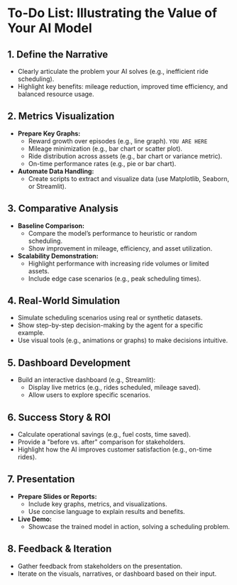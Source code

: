 # To-Do List: Illustrating the Value of Your AI Model

## 1. Define the Narrative
- Clearly articulate the problem your AI solves (e.g., inefficient ride scheduling).
- Highlight key benefits: mileage reduction, improved time efficiency, and balanced resource usage.

## 2. Metrics Visualization
- **Prepare Key Graphs:**
  - Reward growth over episodes (e.g., line graph). `YOU ARE HERE`
  - Mileage minimization (e.g., bar chart or scatter plot).
  - Ride distribution across assets (e.g., bar chart or variance metric).
  - On-time performance rates (e.g., pie or bar chart).
- **Automate Data Handling:**
  - Create scripts to extract and visualize data (use Matplotlib, Seaborn, or Streamlit).

## 3. Comparative Analysis
- **Baseline Comparison:**
  - Compare the model’s performance to heuristic or random scheduling.
  - Show improvement in mileage, efficiency, and asset utilization.
- **Scalability Demonstration:**
  - Highlight performance with increasing ride volumes or limited assets.
  - Include edge case scenarios (e.g., peak scheduling times).

## 4. Real-World Simulation
- Simulate scheduling scenarios using real or synthetic datasets.
- Show step-by-step decision-making by the agent for a specific example.
- Use visual tools (e.g., animations or graphs) to make decisions intuitive.

## 5. Dashboard Development
- Build an interactive dashboard (e.g., Streamlit):
  - Display live metrics (e.g., rides scheduled, mileage saved).
  - Allow users to explore specific scenarios.

## 6. Success Story & ROI
- Calculate operational savings (e.g., fuel costs, time saved).
- Provide a "before vs. after" comparison for stakeholders.
- Highlight how the AI improves customer satisfaction (e.g., on-time rides).

## 7. Presentation
- **Prepare Slides or Reports:**
  - Include key graphs, metrics, and visualizations.
  - Use concise language to explain results and benefits.
- **Live Demo:**
  - Showcase the trained model in action, solving a scheduling problem.

## 8. Feedback & Iteration
- Gather feedback from stakeholders on the presentation.
- Iterate on the visuals, narratives, or dashboard based on their input.
